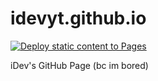 # idevyt.github.io
[![Deploy static content to Pages](https://github.com/iDevYT/idevyt.github.io/actions/workflows/pages.yml/badge.svg)](https://github.com/iDevYT/idevyt.github.io/actions/workflows/pages.yml)

iDev's GitHub Page (bc im bored)
